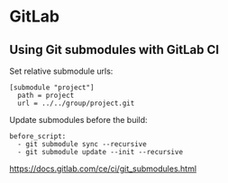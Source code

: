 # GitLab

## Using Git submodules with GitLab CI

Set relative submodule urls:

```
[submodule "project"]
  path = project
  url = ../../group/project.git
```

Update submodules before the build:

```
before_script:
  - git submodule sync --recursive
  - git submodule update --init --recursive
```

https://docs.gitlab.com/ce/ci/git_submodules.html
